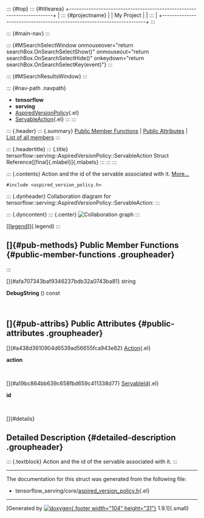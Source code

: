 ::: {#top}
::: {#titlearea}
+-----------------------------------------------------------------------+
| ::: {#projectname}                                                    |
| My Project                                                            |
| :::                                                                   |
+-----------------------------------------------------------------------+
:::

::: {#main-nav}
:::

::: {#MSearchSelectWindow onmouseover="return searchBox.OnSearchSelectShow()" onmouseout="return searchBox.OnSearchSelectHide()" onkeydown="return searchBox.OnSearchSelectKey(event)"}
:::

::: {#MSearchResultsWindow}
:::

::: {#nav-path .navpath}
-   **tensorflow**
-   **serving**
-   [AspiredVersionPolicy](classtensorflow_1_1serving_1_1AspiredVersionPolicy.html){.el}
-   [ServableAction](structtensorflow_1_1serving_1_1AspiredVersionPolicy_1_1ServableAction.html){.el}
:::
:::

::: {.header}
::: {.summary}
[Public Member Functions](#pub-methods) \| [Public
Attributes](#pub-attribs) \| [List of all
members](structtensorflow_1_1serving_1_1AspiredVersionPolicy_1_1ServableAction-members.html)
:::

::: {.headertitle}
::: {.title}
tensorflow::serving::AspiredVersionPolicy::ServableAction Struct
Reference[[final]{.mlabel}]{.mlabels}
:::
:::
:::

::: {.contents}
Action and the id of the servable associated with it.
[More\...](structtensorflow_1_1serving_1_1AspiredVersionPolicy_1_1ServableAction.html#details)

`#include <aspired_version_policy.h>`

::: {.dynheader}
Collaboration diagram for
tensorflow::serving::AspiredVersionPolicy::ServableAction:
:::

::: {.dyncontent}
::: {.center}
![Collaboration
graph](structtensorflow_1_1serving_1_1AspiredVersionPolicy_1_1ServableAction__coll__graph.png)
:::

[\[[legend](graph_legend.html)\]]{.legend}
:::

[]{#pub-methods} Public Member Functions {#public-member-functions .groupheader}
----------------------------------------
:::

[]{#afa707343baf9346237bdb32a0743ba81} string 

**DebugString** () const

 

[]{#pub-attribs} Public Attributes {#public-attributes .groupheader}
----------------------------------

[]{#a438d3610904d6539ad56655fca943e62}
[Action](classtensorflow_1_1serving_1_1AspiredVersionPolicy.html#a5681f3f1c6c14f088084b29438e6fa85){.el} 

**action**

 

[]{#a19bc864bb639c658fbd659c411338d77}
[ServableId](structtensorflow_1_1serving_1_1ServableId.html){.el} 

**id**

 

[]{#details}

Detailed Description {#detailed-description .groupheader}
--------------------

::: {.textblock}
Action and the id of the servable associated with it.
:::

------------------------------------------------------------------------

The documentation for this struct was generated from the following file:

-   tensorflow\_serving/core/[aspired\_version\_policy.h](aspired__version__policy_8h_source.html){.el}

------------------------------------------------------------------------

[Generated by [![doxygen](doxygen.svg){.footer width="104"
height="31"}](https://www.doxygen.org/index.html) 1.9.1]{.small}
